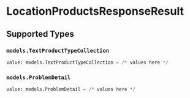 # LocationProductsResponseResult


## Supported Types

### `models.TextProductTypeCollection`

```python
value: models.TextProductTypeCollection = /* values here */
```

### `models.ProblemDetail`

```python
value: models.ProblemDetail = /* values here */
```

